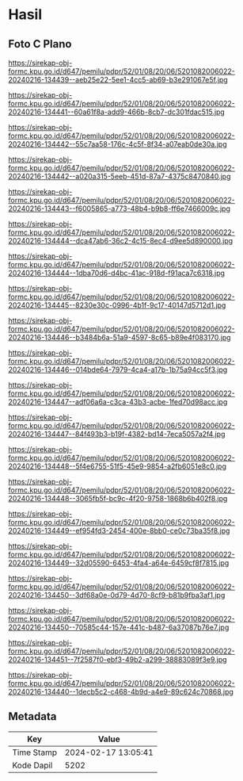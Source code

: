 # Hasil

## Foto C Plano

https://sirekap-obj-formc.kpu.go.id/d647/pemilu/pdpr/52/01/08/20/06/5201082006022-20240216-134439--aeb25e22-5ee1-4cc5-ab69-b3e291067e5f.jpg

https://sirekap-obj-formc.kpu.go.id/d647/pemilu/pdpr/52/01/08/20/06/5201082006022-20240216-134441--60a61f8a-add9-466b-8cb7-dc301fdac515.jpg

https://sirekap-obj-formc.kpu.go.id/d647/pemilu/pdpr/52/01/08/20/06/5201082006022-20240216-134442--55c7aa58-176c-4c5f-8f34-a07eab0de30a.jpg

https://sirekap-obj-formc.kpu.go.id/d647/pemilu/pdpr/52/01/08/20/06/5201082006022-20240216-134442--a020a315-5eeb-451d-87a7-4375c8470840.jpg

https://sirekap-obj-formc.kpu.go.id/d647/pemilu/pdpr/52/01/08/20/06/5201082006022-20240216-134443--f6005865-a773-48b4-b9b8-ff6e7466009c.jpg

https://sirekap-obj-formc.kpu.go.id/d647/pemilu/pdpr/52/01/08/20/06/5201082006022-20240216-134444--dca47ab6-36c2-4c15-8ec4-d9ee5d890000.jpg

https://sirekap-obj-formc.kpu.go.id/d647/pemilu/pdpr/52/01/08/20/06/5201082006022-20240216-134444--1dba70d6-d4bc-41ac-918d-f91aca7c6318.jpg

https://sirekap-obj-formc.kpu.go.id/d647/pemilu/pdpr/52/01/08/20/06/5201082006022-20240216-134445--8230e30c-0996-4b1f-9c17-40147d5712d1.jpg

https://sirekap-obj-formc.kpu.go.id/d647/pemilu/pdpr/52/01/08/20/06/5201082006022-20240216-134446--b3484b6a-51a9-4597-8c65-b89e4f083170.jpg

https://sirekap-obj-formc.kpu.go.id/d647/pemilu/pdpr/52/01/08/20/06/5201082006022-20240216-134446--014bde64-7979-4ca4-a17b-1b75a94cc5f3.jpg

https://sirekap-obj-formc.kpu.go.id/d647/pemilu/pdpr/52/01/08/20/06/5201082006022-20240216-134447--adf06a6a-c3ca-43b3-acbe-1fed70d98acc.jpg

https://sirekap-obj-formc.kpu.go.id/d647/pemilu/pdpr/52/01/08/20/06/5201082006022-20240216-134447--84f493b3-b19f-4382-bd14-7eca5057a2f4.jpg

https://sirekap-obj-formc.kpu.go.id/d647/pemilu/pdpr/52/01/08/20/06/5201082006022-20240216-134448--5f4e6755-51f5-45e9-9854-a2fb6051e8c0.jpg

https://sirekap-obj-formc.kpu.go.id/d647/pemilu/pdpr/52/01/08/20/06/5201082006022-20240216-134448--3065fb5f-bc9c-4f20-9758-1868b6b402f8.jpg

https://sirekap-obj-formc.kpu.go.id/d647/pemilu/pdpr/52/01/08/20/06/5201082006022-20240216-134449--ef954fd3-2454-400e-8bb0-ce0c73ba35f8.jpg

https://sirekap-obj-formc.kpu.go.id/d647/pemilu/pdpr/52/01/08/20/06/5201082006022-20240216-134449--32d05590-6453-4fa4-a64e-6459cf8f7815.jpg

https://sirekap-obj-formc.kpu.go.id/d647/pemilu/pdpr/52/01/08/20/06/5201082006022-20240216-134450--3df68a0e-0d79-4d70-8cf9-b81b9fba3af1.jpg

https://sirekap-obj-formc.kpu.go.id/d647/pemilu/pdpr/52/01/08/20/06/5201082006022-20240216-134450--70585c44-157e-441c-b487-6a37087b76e7.jpg

https://sirekap-obj-formc.kpu.go.id/d647/pemilu/pdpr/52/01/08/20/06/5201082006022-20240216-134451--7f2587f0-ebf3-49b2-a299-38883089f3e9.jpg

https://sirekap-obj-formc.kpu.go.id/d647/pemilu/pdpr/52/01/08/20/06/5201082006022-20240216-134440--1decb5c2-c468-4b9d-a4e9-89c624c70868.jpg


## Metadata

| Key        | Value               |
| ---------- | ------------------- |
| Time Stamp | 2024-02-17 13:05:41 |
| Kode Dapil | 5202                |



